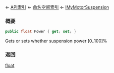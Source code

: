 ← [API索引](Api-Index) ← [命名空间索引](Namespace-Index) ← [IMyMotorSuspension](Sandbox.ModAPI.Ingame.IMyMotorSuspension)

### 概要

```csharp
public float Power { get; set; }
```

Gets or sets whether suspension power [0..100]%

### 返回

[float](https://docs.microsoft.com/en-us/dotnet/api/System.Single?view=netframework-4.6)

